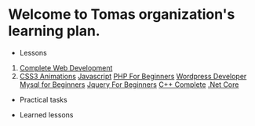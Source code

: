 # Welcome to Tomas organization's learning plan.

* Lessons
1. [Complete Web Development](https://www.udemy.com/course/the-complete-web-development-bootcamp)
2. [CSS3 Animations](https://www.udemy.com/course/css3-animations-transforms-and-transitions-ultimate-guide)
[Javascript](https://www.udemy.com/course/the-complete-javascript-course)
[PHP For Beginners](https://www.udemy.com/course/php-for-complete-beginners-includes-msql-object-oriented)
[Wordpress Developer](https://www.udemy.com/course/become-a-wordpress-developer-php-javascript)
[Mysql for Beginners](https://www.udemy.com/course/mysql-dba-for-beginners)
[Jquery For Beginners](https://www.udemy.com/course/jquery-tutorial)
[C++ Complete](https://www.udemy.com/course/complete-csharp-masterclass)
[.Net Core](https://www.udemy.com/course/net-core-31-web-api-entity-framework-core-jumpstart)

* Practical tasks

* Learned lessons
